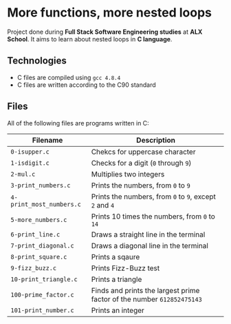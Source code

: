 # More functions, more nested loops

Project done during **Full Stack Software Engineering studies** at **ALX School**. It aims to learn about nested loops in **C language**.

## Technologies
* C files are compiled using `gcc 4.8.4`
* C files are written according to the C90 standard


## Files
All of the following files are programs written in C:

| Filename | Description |
| -------- | ----------- |
| `0-isupper.c` | Chekcs for uppercase character |
| `1-isdigit.c` | Checks for a digit (`0` through `9`) |
| `2-mul.c` | Multiplies two integers |
| `3-print_numbers.c` | Prints the numbers, from `0` to `9` |
| `4-print_most_numbers.c` | Prints the numbers, from `0` to `9`, except `2` and `4` |
| `5-more_numbers.c` | Prints 10 times the numbers, from `0` to `14` |
| `6-print_line.c` | Draws a straight line in the terminal |
| `7-print_diagonal.c` | Draws a diagonal line in the terminal |
| `8-print_square.c` | Prints a sqaure |
| `9-fizz_buzz.c` | Prints Fizz-Buzz test |
| `10-print_triangle.c` | Prints a triangle |
| `100-prime_factor.c` | Finds and prints the largest prime factor of the number `612852475143` |
| `101-print_number.c` | Prints an integer |
